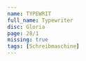 ```yaml
---
name: TYPEWRIT
full_name: Typewriter
disc: Gloria
page: 28/1
missing: true
tags: [Schreibmaschine]
---
```

